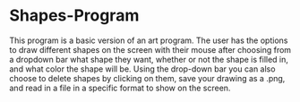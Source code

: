Shapes-Program
==============

This program is a basic version of an art program. The user has the options to draw different shapes on the screen
with their mouse after choosing from a dropdown bar what shape they want, whether or not the shape is filled in, and what color 
the shape will be. Using the drop-down bar you can also choose to delete shapes by clicking on them, save your drawing as a .png,
and read in a file in a specific format to show on the screen.
